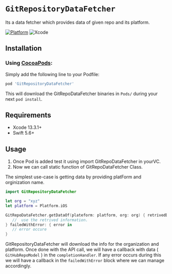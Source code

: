 # ``GitRepositoryDataFetcher``
Its a data fetcher which provides  data of  given repo and its platform. 

[![Platform](https://img.shields.io/badge/swift-5.6-orange)](https://developer.apple.com/library/content/documentation/Swift/Conceptual/Swift_Programming_Language/)
![Xcode](https://img.shields.io/badge/Xcode-13.3.1-blue)

## Installation

### Using [CocoaPods](https://cocoapods.org/):

Simply add the following line to your Podfile:

```ruby
pod 'GitRepositoryDataFetcher'
```
This will download the GitRepoDataFetcher binaries in `Pods/` during your next
`pod install`.

## Requirements

* Xcode 13.3.1+
* Swift 5.6+

## Usage
1. Once Pod is added test it using import GitRepoDataFetcher in yourVC.
2. Now we can call static function of GitRepoDataFetcher Class.
 
 The simplest use-case is getting data by providing platForm and orginization name.
 
 ```swift
 import GitRepositoryDataFetcher
 
 let org = "xyz"
 let platform = Platform.iOS
 
 GitRepoDataFetcher.getDataOf(plateform: platform, org: org) { retrivedData in
    //  use the retrived information. 
 } failedWithError: { error in
    // error occure
 }
 ```
GitRepositoryDataFetcher will download the info for the organization and platform. Once
 done with the API call, we will have a callback with data ( `GitHubRepoModel` ) in
 the `completionHandler`. If any error occurs during this we will have a callback in
 the `failedWithError` block where we can manage accordingly.

